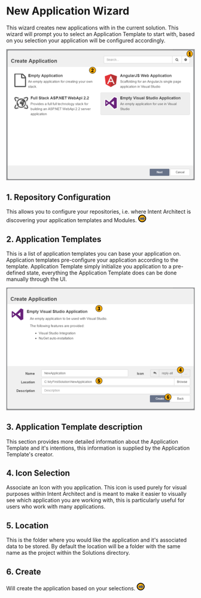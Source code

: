 # New Application Wizard

This wizard creates new applications with in the current solution. This wizard will prompt you to select an Application Template to start with, based on you selection your application will be configured accordingly.

![Image of the Application Wizard Screen 1](../../images/user_manual/add_application_wizard1.png)

## 1. Repository Configuration
This allows you to configure your repositories, i.e. where Intent Architect is discovering your application templates and Modules. [![Navigates to Repository Configuration](../../images/navigate.png "Navigates to Repository Configuration screen")](repository_configuration.md)

## 2. Application Templates
This is a list of application templates you can base your application on. Application templates pre-configure your application according to the template. Application Template simply initialize you application to a pre-defined state, everything the Application Template does can be done manually through the UI.

![Image of the Application Wizard Screen 2](../../images/user_manual/add_application_wizard2.png)

## 3. Application Template description
This section provides more detailed information about the Application Template and it's intentions, this information is supplied by the Application Template's creator.

## 4. Icon Selection
Associate an Icon with you application. This icon is used purely for visual purposes within Intent Architect and is meant to make it easier to visually see which application you are working with, this is particularly useful for users who work with many applications.

## 5. Location
This is the folder where you would like the application and it's associated data to be stored. By default the location will be a folder with the same name as the project within the Solutions directory.

## 6. Create
Will create the application based on your selections. [![Navigates to Application Configuration](../../images/navigate.png "Navigates to Application Configuration screen")](application_screen.md)